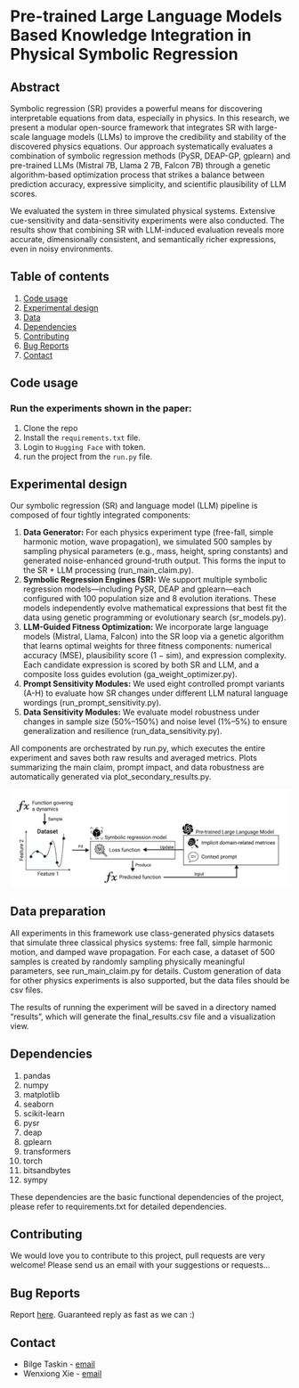 # Pre-trained Large Language Models Based Knowledge Integration in Physical Symbolic Regression

## Abstract
Symbolic regression (SR) provides a powerful means for discovering interpretable equations from data, 
especially in physics. In this research, we present a modular open-source framework that 
integrates SR with large-scale language models (LLMs) to improve the credibility and stability 
of the discovered physics equations. Our approach systematically evaluates a combination of 
symbolic regression methods (PySR, DEAP-GP, gplearn) and pre-trained LLMs (Mistral 7B, Llama 2 7B, Falcon 7B) 
through a genetic algorithm-based optimization process that strikes a balance between prediction accuracy, 
expressive simplicity, and scientific plausibility of LLM scores.

We evaluated the system in three simulated physical systems. Extensive cue-sensitivity and 
data-sensitivity experiments were also conducted. The results show that combining 
SR with LLM-induced evaluation reveals more accurate, dimensionally consistent, 
and semantically richer expressions, even in noisy environments.


## Table of contents
1. [Code usage](#code_usage)
2. [Experimental design](#experimental_design)
3. [Data](#data_preparation)
4. [Dependencies](#dependencies)
5. [Contributing](#contributing)
6. [Bug Reports](#bug_reports)
7. [Contact](#contact)

<a name="code_usage"/>

## Code usage
### Run the experiments shown in the paper:
1. Clone the repo 
2. Install the `requirements.txt` file.
3. Login to `Hugging Face` with token.
4. run the project from the `run.py` file. 

<a name="experimental_design"/>

## Experimental design
Our symbolic regression (SR) and language model (LLM) pipeline is composed of four tightly integrated components: 
1. **Data Generator:** For each physics experiment type (free-fall, simple harmonic motion, wave propagation), we simulated 500 samples by sampling physical parameters (e.g., mass, height, spring constants) and generated noise-enhanced ground-truth output. This forms the input to the SR + LLM processing (run_main_claim.py).
2. **Symbolic Regression Engines (SR):** We support multiple symbolic regression models—including PySR, DEAP and gplearn—each configured with 100 population size and 8 evolution iterations. These models independently evolve mathematical expressions that best fit the data using genetic programming or evolutionary search (sr_models.py).
3. **LLM-Guided Fitness Optimization:** We incorporate large language models (Mistral, Llama, Falcon) into the SR loop via a genetic algorithm that learns optimal weights for three fitness components: numerical accuracy (MSE), plausibility score (1 − sim), and expression complexity. Each candidate expression is scored by both SR and LLM, and a composite loss guides evolution (ga_weight_optimizer.py).
4. **Prompt Sensitivity Modules:** We used eight controlled prompt variants (A-H) to evaluate how SR changes under different LLM natural language wordings (run_prompt_sensitivity.py).
5. **Data Sensitivity Modules:** We evaluate model robustness under changes in sample size (50%–150%) and noise level (1%–5%) to ensure generalization and resilience (run_data_sensitivity.py).

All components are orchestrated by run.py, which executes the entire experiment and saves both raw results and averaged metrics. Plots summarizing the main claim, prompt impact, and data robustness are automatically generated via plot_secondary_results.py.

![structure](https://github.com/bilgesi/SR-LLM-Integration/blob/76a0f2fa4dd813acdbff644cd7ffc6a1553a2abb/src/images/srllm.png)

<a name="data_preparation"/>

## Data preparation
All experiments in this framework use class-generated physics datasets that simulate three classical physics systems: free fall, simple harmonic motion, and damped wave propagation. For each case, a dataset of 500 samples is created by randomly sampling physically meaningful parameters, see run_main_claim.py for details. Custom generation of data for other physics experiments is also supported, but the data files should be csv files.

The results of running the experiment will be saved in a directory named “results”, which will generate the final_results.csv file and a visualization view.

<a name="dependencies"/>

## Dependencies 
1. pandas 
2. numpy 
3. matplotlib 
4. seaborn 
5. scikit-learn 
6. pysr
7. deap
8. gplearn 
9. transformers 
10. torch 
11. bitsandbytes
12. sympy

These dependencies are the basic functional dependencies of the project, please refer to requirements.txt for detailed dependencies.

<a name="contributing"/>

## Contributing
We would love you to contribute to this project, pull requests are very welcome! Please send us an email with your suggestions or requests...

<a name="bug_reports"/>

## Bug Reports
Report [here]("https://github.com/bilgesi/SR-LLM-Integration/tree/ec195859ded6aa81d003798d03856f26a0a3f23b/src/issues"). Guaranteed reply as fast as we can :)

<a name="contact"/>

## Contact
* Bilge Taskin - [email](tabi23yu@student.ju.se)
* Wenxiong Xie - [email](xiwe23hu@student.ju.se)
